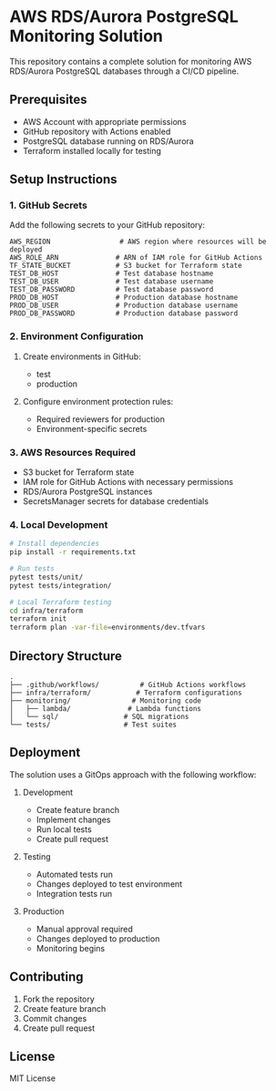 # AWS RDS/Aurora PostgreSQL Monitoring Solution

This repository contains a complete solution for monitoring AWS RDS/Aurora PostgreSQL databases through a CI/CD pipeline.

## Prerequisites

- AWS Account with appropriate permissions
- GitHub repository with Actions enabled
- PostgreSQL database running on RDS/Aurora
- Terraform installed locally for testing

## Setup Instructions

### 1. GitHub Secrets

Add the following secrets to your GitHub repository:

```plaintext
AWS_REGION                 # AWS region where resources will be deployed
AWS_ROLE_ARN              # ARN of IAM role for GitHub Actions
TF_STATE_BUCKET           # S3 bucket for Terraform state
TEST_DB_HOST              # Test database hostname
TEST_DB_USER              # Test database username
TEST_DB_PASSWORD          # Test database password
PROD_DB_HOST              # Production database hostname
PROD_DB_USER              # Production database username
PROD_DB_PASSWORD          # Production database password
```

### 2. Environment Configuration

1. Create environments in GitHub:
   - test
   - production

2. Configure environment protection rules:
   - Required reviewers for production
   - Environment-specific secrets

### 3. AWS Resources Required

- S3 bucket for Terraform state
- IAM role for GitHub Actions with necessary permissions
- RDS/Aurora PostgreSQL instances
- SecretsManager secrets for database credentials

### 4. Local Development

```bash
# Install dependencies
pip install -r requirements.txt

# Run tests
pytest tests/unit/
pytest tests/integration/

# Local Terraform testing
cd infra/terraform
terraform init
terraform plan -var-file=environments/dev.tfvars
```

## Directory Structure

```plaintext
.
├── .github/workflows/          # GitHub Actions workflows
├── infra/terraform/           # Terraform configurations
├── monitoring/               # Monitoring code
│   ├── lambda/              # Lambda functions
│   └── sql/                # SQL migrations
└── tests/                  # Test suites
```

## Deployment

The solution uses a GitOps approach with the following workflow:

1. Development
   - Create feature branch
   - Implement changes
   - Run local tests
   - Create pull request

2. Testing
   - Automated tests run
   - Changes deployed to test environment
   - Integration tests run

3. Production
   - Manual approval required
   - Changes deployed to production
   - Monitoring begins

## Contributing

1. Fork the repository
2. Create feature branch
3. Commit changes
4. Create pull request

## License

MIT License
